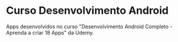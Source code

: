 # Curso Desenvolvimento Android
Apps desenvolvidos no curso "Desenvolvimento Android Completo - Aprenda 
a criar 18 Apps" da Udemy.
